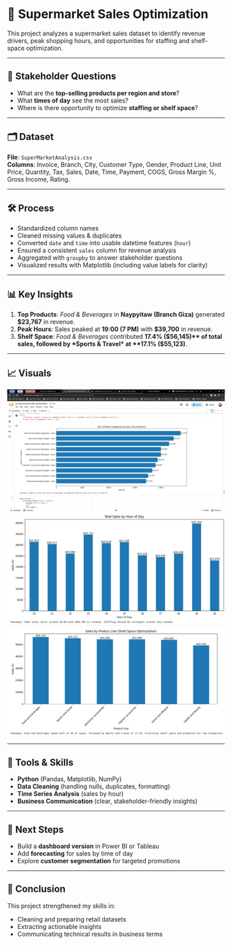 # 🛒 Supermarket Sales Optimization

This project analyzes a supermarket sales dataset to identify revenue drivers, peak shopping hours, and opportunities for staffing and shelf-space optimization.

---

## 🎯 Stakeholder Questions
- What are the **top-selling products per region and store**?
- What **times of day** see the most sales?
- Where is there opportunity to optimize **staffing or shelf space**?

---

## 🗂️ Dataset
**File**: `SuperMarketAnalysis.csv`  
**Columns**: Invoice, Branch, City, Customer Type, Gender, Product Line, Unit Price, Quantity, Tax, Sales, Date, Time, Payment, COGS, Gross Margin %, Gross Income, Rating.

---

## 🛠️ Process
- Standardized column names
- Cleaned missing values & duplicates
- Converted `date` and `time` into usable datetime features (`hour`)
- Ensured a consistent `sales` column for revenue analysis
- Aggregated with `groupby` to answer stakeholder questions
- Visualized results with Matplotlib (including value labels for clarity)

---

## 📊 Key Insights
1. **Top Products**: *Food & Beverages* in **Naypyitaw (Branch Giza)** generated **$23,767** in revenue.  
2. **Peak Hours**: Sales peaked at **19:00 (7 PM)** with **$39,700** in revenue.  
3. **Shelf Space**: *Food & Beverages* contributed **17.4% ($56,145)** of total sales, followed by *Sports & Travel* at **17.1% ($55,123)**.  

---

## 📈 Visuals
![Top 10 Products by Region](top_products.png)  
![Sales by Hour](sales_by_hour.png)  
![Sales by Product Line](sales_by_product.png)  

---

## 🧰 Tools & Skills
- **Python** (Pandas, Matplotlib, NumPy)  
- **Data Cleaning** (handling nulls, duplicates, formatting)  
- **Time Series Analysis** (sales by hour)  
- **Business Communication** (clear, stakeholder-friendly insights)  

---

## 🚀 Next Steps
- Build a **dashboard version** in Power BI or Tableau
- Add **forecasting** for sales by time of day
- Explore **customer segmentation** for targeted promotions

---

## 🏁 Conclusion
This project strengthened my skills in:
- Cleaning and preparing retail datasets
- Extracting actionable insights
- Communicating technical results in business terms

